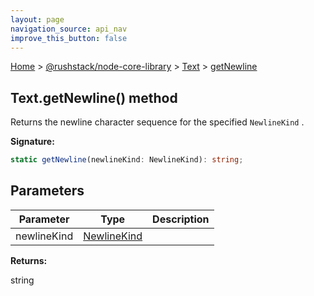 ```yaml
---
layout: page
navigation_source: api_nav
improve_this_button: false
---
```



[Home](./index.md) &gt; [@rushstack/node-core-library](./node-core-library.md) &gt; [Text](./node-core-library.text.md) &gt; [getNewline](./node-core-library.text.getnewline.md)

## Text.getNewline() method

Returns the newline character sequence for the specified `NewlineKind` .

<b>Signature:</b>

```typescript
static getNewline(newlineKind: NewlineKind): string;
```

## Parameters

|  Parameter | Type | Description |
|  --- | --- | --- |
|  newlineKind | [NewlineKind](./node-core-library.newlinekind.md) |  |

<b>Returns:</b>

string
